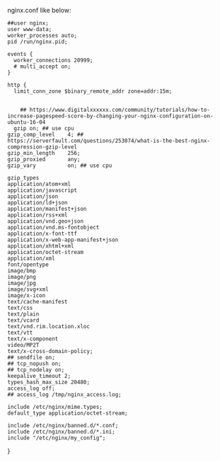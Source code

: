 nginx.conf like below:



    ##user nginx;
    user www-data;
    worker_processes auto;
    pid /run/nginx.pid;

    events {
      worker_connections 20999;
      # multi_accept on;
    }

    http {
      limit_conn_zone $binary_remote_addr zone=addr:15m;


		## https://www.digitalxxxxxx.com/community/tutorials/how-to-increase-pagespeed-score-by-changing-your-nginx-configuration-on-ubuntu-16-04
	  gzip on; ## use cpu
    gzip_comp_level    4; ## https://serverfault.com/questions/253074/what-is-the-best-nginx-compression-gzip-level
    gzip_min_length    256;
    gzip_proxied       any;
    gzip_vary          on; ## use cpu 

    gzip_types
    application/atom+xml
    application/javascript
    application/json
    application/ld+json
    application/manifest+json
    application/rss+xml
    application/vnd.geo+json
    application/vnd.ms-fontobject
    application/x-font-ttf
    application/x-web-app-manifest+json
    application/xhtml+xml
    application/octet-stream
    application/xml
    font/opentype
    image/bmp
	image/png
	image/jpg
    image/svg+xml
    image/x-icon
    text/cache-manifest
    text/css
    text/plain
    text/vcard
    text/vnd.rim.location.xloc
    text/vtt
    text/x-component
	video/MP2T
    text/x-cross-domain-policy;
	## sendfile on;
	## tcp_nopush on;
	## tcp_nodelay on;
	keepalive_timeout 2;
	types_hash_max_size 20480;
	access_log off;
	## access_log /tmp/nginx_access.log;

	include /etc/nginx/mime.types;
	default_type application/octet-stream;

	include /etc/nginx/banned.d/*.conf;
    include /etc/nginx/banned.d/*.ini;
	include "/etc/nginx/my_config";
}


